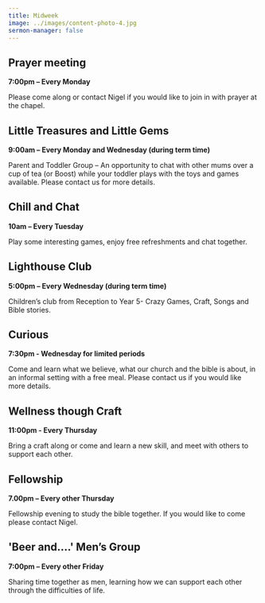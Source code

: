 ```yaml
---
title: Midweek
image: ../images/content-photo-4.jpg
sermon-manager: false
---
```

## Prayer meeting

**7:00pm – Every Monday**

Please come along or contact Nigel if you would like to join in with prayer at the chapel.

## Little Treasures and Little Gems

**9:00am – Every Monday and Wednesday (during term time)** 

Parent and Toddler Group – An opportunity to chat with other mums over a cup of tea (or Boost) while your toddler plays with the toys and games available. Please contact us for more details. 

## Chill and Chat 

**10am – Every Tuesday**

Play some interesting games, enjoy free refreshments and chat together.

## Lighthouse Club

**5:00pm – Every Wednesday (during term time)**

Children’s club from Reception to Year 5- Crazy Games, Craft, Songs and Bible stories. 

## Curious 

**7:30pm - Wednesday for limited periods**

Come and learn what we believe, what our church and the bible is about, in an informal setting with a free meal. Please contact us if you would like more details. 

## Wellness though Craft

**11:00pm - Every Thursday**

Bring a craft along or come and learn a new skill, and meet with others to support each other. 

## Fellowship

**7.00pm – Every other Thursday**

Fellowship evening to study the bible together. If you would like to come please contact Nigel.

## 'Beer and....' Men’s Group

**7:00pm – Every other Friday**

Sharing time together as men, learning how we can support each other through the difficulties of life.